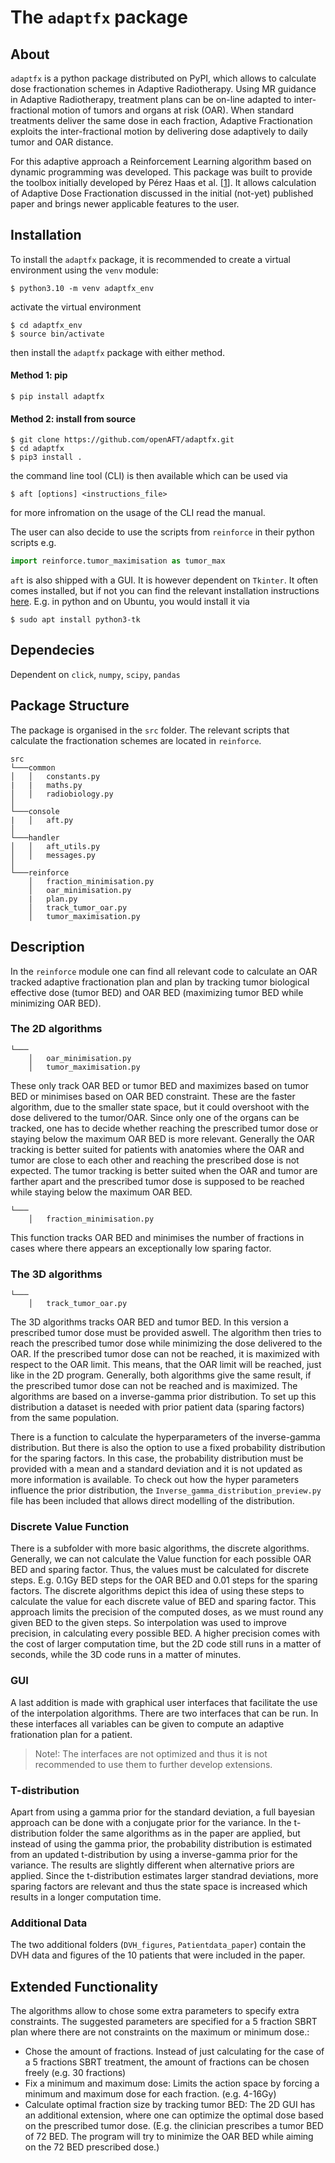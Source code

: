 # The `adaptfx` package

## About

`adaptfx` is a python package distributed on PyPI, which allows to calculate dose fractionation schemes in Adaptive Radiotherapy. Using MR guidance in Adaptive Radiotherapy, treatment plans can be on-line adapted to inter-fractional motion of tumors and organs at risk (OAR). When standard treatments deliver the same dose in each fraction, Adaptive Fractionation exploits the inter-fractional motion by delivering dose adaptively to daily tumor and OAR distance.

For this adaptive approach a Reinforcement Learning algorithm based on dynamic programming was developed. This package was built to provide the toolbox initially developed by Pérez Haas et al. [[1](https://www.estro.org/Congresses/ESTRO-2022/562/inter-fractionmotionandadaptiveradiotherapy/5249/adaptivefractionationatthemr-linacbasedonadynamicp)]. It allows calculation of Adaptive Dose Fractionation discussed in the initial (not-yet) published paper and brings newer applicable features to the user.

## Installation

To install the `adaptfx` package, it is recommended to create a virtual environment using the `venv` module:

```
$ python3.10 -m venv adaptfx_env
```

activate the virtual environment
```
$ cd adaptfx_env
$ source bin/activate
```

then install the `adaptfx` package with either method.

#### Method 1: pip

```shell
$ pip install adaptfx
```

#### Method 2: install from source

```shell
$ git clone https://github.com/openAFT/adaptfx.git
$ cd adaptfx
$ pip3 install .
```

the command line tool (CLI) is then available which can be used via

```shell
$ aft [options] <instructions_file>
````

for more infromation on the usage of the CLI read the manual.

The user can also decide to use the scripts from `reinforce` in their python scripts e.g.

```python
import reinforce.tumor_maximisation as tumor_max
```
`aft` is also shipped with a GUI. It is however dependent on `Tkinter`. It often comes installed, but if not you can find the relevant installation instructions [here](https://tkdocs.com/tutorial/install.html). E.g. in python and on Ubuntu, you would install it via

```shell
$ sudo apt install python3-tk
```

## Dependecies

Dependent on `click`, `numpy`, `scipy`, `pandas`

## Package Structure

The package is organised in the `src` folder. The relevant scripts that calculate the fractionation schemes are located in `reinforce`. 
```
src
└───common
│   │   constants.py
|   |   maths.py
│   │   radiobiology.py
│   
└───console
|   │   aft.py
│
└───handler
│   │   aft_utils.py
│   │   messages.py
│   
└───reinforce
    │   fraction_minimisation.py
    │   oar_minimisation.py
    |   plan.py
    │   track_tumor_oar.py
    │   tumor_maximisation.py
```

## Description

In the `reinforce` module one can find all relevant code to calculate an OAR tracked adaptive fractionation plan and plan by tracking tumor biological effective dose (tumor BED) and OAR BED (maximizing tumor BED while minimizing OAR BED). 

### The 2D algorithms
```
└───
    │   oar_minimisation.py
    │   tumor_maximisation.py
```
These only track OAR BED or tumor BED and maximizes based on tumor BED or minimises based on OAR BED constraint. These are the faster algorithm, due to the smaller state space, but it could overshoot with the dose delivered to the tumor/OAR. Since only one of the organs can be tracked, one has to decide whether reaching the prescribed tumor dose or staying below the maximum OAR BED is more relevant. Generally the OAR tracking is better suited for patients with anatomies where the OAR and tumor are close to each other and reaching the prescribed dose is not expected. The tumor tracking is better suited when the OAR and tumor are farther apart and the prescribed tumor dose is supposed to be reached while staying below the maximum OAR BED.

```
└───
    │   fraction_minimisation.py
```
This function tracks OAR BED and minimises the number of fractions in cases where there appears an exceptionally low sparing factor.


### The 3D algorithms
```
└───
    │   track_tumor_oar.py
```

The 3D algorithms tracks OAR BED and tumor BED. In this version a prescribed tumor dose must be provided aswell. The algorithm then tries to reach the prescribed tumor dose while minimizing the dose delivered to the OAR. If the prescribed tumor dose can not be reached, it is maximized with respect to the OAR limit. This means, that the OAR limit will be reached, just like in the 2D program. Generally, both algorithms give the same result, if the prescribed tumor dose can not be reached and is maximized.
The algorithms are based on a inverse-gamma prior distribution. To set up this distribution a dataset is needed with prior patient data (sparing factors) from the same population.

There is a function to calculate the hyperparameters of the inverse-gamma distribution. But there is also the option to use a fixed probability distribution for the sparing factors. In this case, the probability distribution must be provided with a mean and a standard deviation and it is not updated as more information is available. To check out how the hyper parameters influence the prior distribution, the `Inverse_gamma_distribution_preview.py` file has been included that allows direct modelling of the distribution.

### Discrete Value Function

There is a subfolder with more basic algorithms, the discrete algorithms. Generally, we can not calculate the Value function for each possible OAR BED and sparing factor. Thus, the values must be calculated for discrete steps. E.g. 0.1Gy BED steps for the OAR BED and 0.01 steps for the sparing factors. The discrete algorithms depict this idea of using these steps to calculate the value for each discrete value of BED and sparing factor. This approach limits the precision of the computed doses, as we must round any given BED to the given steps. So interpolation was used to improve precision, in calculating every possible BED. A higher precision comes with the cost of larger computation time, but the 2D code still runs in a matter of seconds, while the 3D code runs in a matter of minutes.

### GUI

A last addition is made with graphical user interfaces that facilitate the use of the interpolation algorithms. There are two interfaces that can be run. In these interfaces all variables can be given to compute an adaptive frationation plan for a patient. 

>Note!: The interfaces are not optimized and thus it is not recommended to use them to further develop extensions.

### T-distribution
Apart from using a gamma prior for the standard deviation, a full bayesian approach can be done with a conjugate prior for the variance.
In the t-distribution folder the same algorithms as in the paper are applied, but instead of using the gamma prior, the probability distribution is estimated from an updated t-distribution by using a inverse-gamma prior for the variance.
The results are slightly different when alternative priors are applied. Since the t-distribution estimates larger standrad deviations, more sparing factors are relevant and thus the state space is increased which results in a longer computation time.

### Additional Data
The two additional folders (`DVH_figures`, `Patientdata_paper`) contain the DVH data and figures of the 10 patients that were included in the paper.

## Extended Functionality

The algorithms allow to chose some extra parameters to specify extra constraints. The suggested parameters are specified for a 5 fraction SBRT plan where there are not constraints on the maximum or minimum dose.:
- Chose the amount of fractions. Instead of just calculating for the case of a 5 fractions SBRT treatment, the amount of fractions can be chosen freely (e.g. 30 fractions)
- Fix a minimum and maximum dose: Limits the action space by forcing a minimum and maximum dose for each fraction. (e.g. 4-16Gy)
- Calculate optimal fraction size by tracking tumor BED: The 2D GUI has an additional extension, where one can optimize the optimal dose based on the prescribed tumor dose. (E.g. the clinician prescribes a tumor BED of 72 BED. The program will try to minimize the OAR BED while aiming on the 72 BED prescribed dose.)
